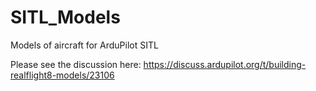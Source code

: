 # SITL_Models
Models of aircraft for ArduPilot SITL

Please see the discussion here:
https://discuss.ardupilot.org/t/building-realflight8-models/23106

